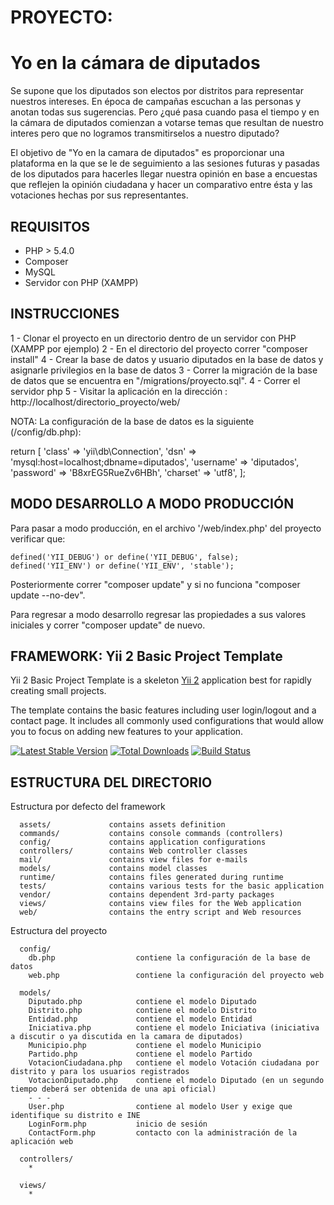 PROYECTO:
=========
Yo en la cámara de diputados
======================================

Se supone que los diputados son electos por distritos para representar nuestros intereses. En época de campañas
escuchan a las personas y anotan todas sus sugerencias. Pero ¿qué pasa cuando pasa el tiempo y en la cámara de
diputados comienzan a votarse temas que resultan de nuestro interes pero que no logramos transmitirselos a
nuestro diputado?

El objetivo de "Yo en la camara de diputados" es proporcionar una plataforma en la que se le de seguimiento a
las sesiones futuras y pasadas de los diputados para hacerles llegar nuestra opinión en base a encuestas que
reflejen la opinión ciudadana y hacer un comparativo entre ésta y las votaciones hechas por sus representantes.

REQUISITOS
------------

- PHP > 5.4.0
- Composer
- MySQL
- Servidor con PHP (XAMPP)

INSTRUCCIONES
-------------

1 - Clonar el proyecto en un directorio dentro de un servidor con PHP (XAMPP por ejemplo)
2 - En el directorio del proyecto correr "composer install"
4 - Crear la base de datos y usuario diputados en la base de datos y asignarle privilegios en la base de datos
3 - Correr la migración de la base de datos que se encuentra en "/migrations/proyecto.sql".
4 - Correr el servidor php
5 - Visitar la aplicación en la dirección : http://localhost/directorio_proyecto/web/

NOTA: La configuración de la base de datos es la siguiente (/config/db.php):

return [
    'class' => 'yii\db\Connection',
    'dsn' => 'mysql:host=localhost;dbname=diputados',
    'username' => 'diputados',
    'password' => 'B8xrEG5RueZv6HBh',
    'charset' => 'utf8',
];

MODO DESARROLLO A MODO PRODUCCIÓN
---------------

Para pasar a modo producción, en el archivo '/web/index.php' del proyecto verificar que:

    defined('YII_DEBUG') or define('YII_DEBUG', false);
    defined('YII_ENV') or define('YII_ENV', 'stable');

Posteriormente correr "composer update" y si no funciona "composer update --no-dev".

Para regresar a modo desarrollo regresar las propiedades a sus valores iniciales y correr "composer update" de nuevo.

FRAMEWORK: Yii 2 Basic Project Template
---------------------------------------

Yii 2 Basic Project Template is a skeleton [Yii 2](http://www.yiiframework.com/) application best for
rapidly creating small projects.

The template contains the basic features including user login/logout and a contact page.
It includes all commonly used configurations that would allow you to focus on adding new
features to your application.

[![Latest Stable Version](https://poser.pugx.org/yiisoft/yii2-app-basic/v/stable.png)](https://packagist.org/packages/yiisoft/yii2-app-basic)
[![Total Downloads](https://poser.pugx.org/yiisoft/yii2-app-basic/downloads.png)](https://packagist.org/packages/yiisoft/yii2-app-basic)
[![Build Status](https://travis-ci.org/yiisoft/yii2-app-basic.svg?branch=master)](https://travis-ci.org/yiisoft/yii2-app-basic)

ESTRUCTURA DEL DIRECTORIO
-------------------------

Estructura por defecto del framework

      assets/             contains assets definition
      commands/           contains console commands (controllers)
      config/             contains application configurations
      controllers/        contains Web controller classes
      mail/               contains view files for e-mails
      models/             contains model classes
      runtime/            contains files generated during runtime
      tests/              contains various tests for the basic application
      vendor/             contains dependent 3rd-party packages
      views/              contains view files for the Web application
      web/                contains the entry script and Web resources

Estructura del proyecto

      config/
        db.php                  contiene la configuración de la base de datos
        web.php                 contiene la configuración del proyecto web

      models/
        Diputado.php            contiene el modelo Diputado
        Distrito.php            contiene el modelo Distrito
        Entidad.php             contiene el modelo Entidad
        Iniciativa.php          contiene el modelo Iniciativa (iniciativa a discutir o ya discutida en la camara de diputados)
        Municipio.php           contiene el modelo Municipio
        Partido.php             contiene el modelo Partido
        VotacionCiudadana.php   contiene el modelo Votación ciudadana por distrito y para los usuarios registrados
        VotacionDiputado.php    contiene el modelo Diputado (en un segundo tiempo deberá ser obtenida de una api oficial)
        - - -
        User.php                contiene al modelo User y exige que identifique su distrito e INE
        LoginForm.php           inicio de sesión
        ContactForm.php         contacto con la administración de la aplicación web

      controllers/
        *

      views/                    
        *
